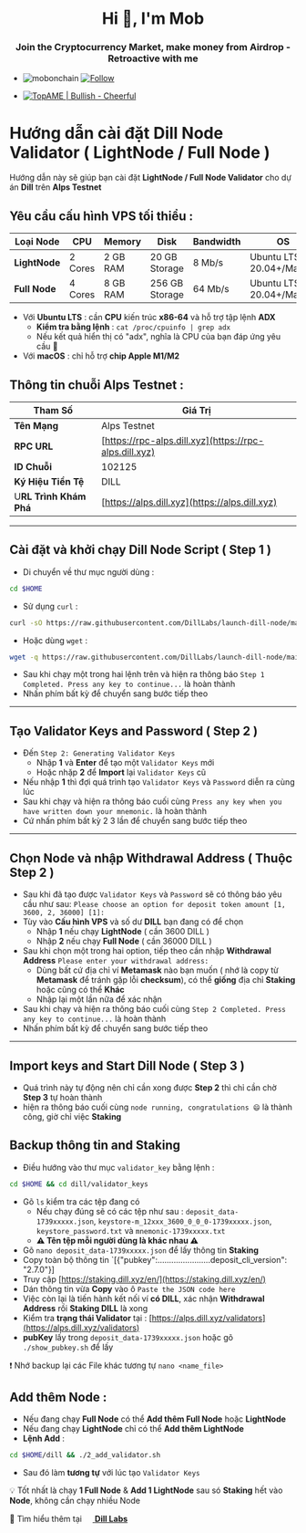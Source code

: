  <h1 align="center">Hi 👋, I'm Mob</h1>
<h3 align="center">Join the Cryptocurrency Market, make money from Airdrop - Retroactive with me</h3>

- <p align="left"> <img src="https://komarev.com/ghpvc/?username=mobonchain&label=Profile%20views&color=0e75b6&style=flat" alt="mobonchain" /> <a href="https://github.com/mobonchain"> <img src="https://img.shields.io/github/followers/mobonchain?label=Follow&style=social" alt="Follow" /> </a> </p>

- [![TopAME | Bullish - Cheerful](https://img.shields.io/badge/TopAME%20|%20Bullish-Cheerful-blue?logo=telegram&style=flat)](https://t.me/xTopAME)

# Hướng dẫn cài đặt Dill Node Validator ( LightNode / Full Node )

Hướng dẫn này sẽ giúp bạn cài đặt **LightNode / Full Node Validator** cho dự án **Dill** trên **Alps Testnet**

## Yêu cầu cấu hình VPS tối thiểu :

| **Loại Node** | **CPU** | **Memory** | **Disk** | **Bandwidth** | **OS** |
|---------------|---------|------------|----------|---------------|--------|
| **LightNode**     | 2 Cores | 2 GB RAM   | 20 GB Storage| 8 Mb/s     | Ubuntu LTS 20.04+/MacOS |
| **Full Node**     | 4 Cores | 8 GB RAM   | 256 GB Storage | 64 Mb/s  | Ubuntu LTS 20.04+/MacOS |
- Với **Ubuntu LTS** : cần **CPU** kiến trúc **x86-64** và hỗ trợ tập lệnh **ADX**
  - **Kiểm tra bằng lệnh** : `cat /proc/cpuinfo | grep adx`
  - Nếu kết quả hiển thị có "adx", nghĩa là CPU của bạn đáp ứng yêu cầu 🚀
- Với **macOS** : chỉ hỗ trợ **chip Apple M1/M2**

## Thông tin chuỗi Alps Testnet :
| **Tham Số** | **Giá Trị** |
|-------------|-------------|
| **Tên Mạng** | Alps Testnet |
| **RPC URL** | [https://rpc-alps.dill.xyz](https://rpc-alps.dill.xyz) |
| **ID Chuỗi** | 102125 |
| **Ký Hiệu Tiền Tệ**  | DILL |
| U**RL Trình Khám Phá** | [https://alps.dill.xyz](https://alps.dill.xyz) |

---

## Cài đặt và khởi chạy Dill Node Script ( Step 1 )

- Di chuyển về thư mục người dùng :
```bash 
cd $HOME
```

- Sử dụng `curl` :
```bash
curl -sO https://raw.githubusercontent.com/DillLabs/launch-dill-node/main/dill.sh  && chmod +x dill.sh && ./dill.sh
```

- Hoặc dùng `wget` :
```bash
wget -q https://raw.githubusercontent.com/DillLabs/launch-dill-node/main/dill.sh -O dill.sh && chmod +x dill.sh && ./dill.sh
```
- Sau khi chạy một trong hai lệnh trên và hiện ra thông báo `Step 1 Completed. Press any key to continue...` là hoàn thành
- Nhấn phím bất kỳ để chuyển sang bước tiếp theo

--- 

## Tạo Validator Keys and Password ( Step 2 )

- Đến `Step 2: Generating Validator Keys`
  - Nhập **1** và **Enter** để tạo một `Validator Keys` mới
  - Hoặc nhặp **2** để **Import** lại `Validator Keys` cũ
- Nếu nhập **1** thì đợi quá trình tạo `Validator Keys` và `Password` diễn ra cùng lúc
- Sau khi chạy và hiện ra thông báo cuối cùng `Press any key when you have written down your mnemonic.` là hoàn thành
- Cứ nhấn phím bất kỳ 2 3 lần để chuyển sang bước tiếp theo

---

## Chọn Node và nhập Withdrawal Address ( Thuộc Step 2 )

- Sau khi đã tạo được `Validator Keys` và `Password` sẽ có thông báo yêu cầu như sau:
`Please choose an option for deposit token amount [1, 3600, 2, 36000] [1]:`
- Tùy vào **Cấu hình VPS** và số dư **DILL** bạn đang có để chọn
  - Nhập **1** nếu chạy **LightNode** ( cần 3600 DILL )
  - Nhập **2** nếu chạy **Full Node** ( cần 36000 DILL )
- Sau khi chọn một trong hai option, tiếp theo cần nhập **Withdrawal Address**
`Please enter your withdrawal address:`
  - Dùng bất cứ địa chỉ ví **Metamask** nào bạn muốn ( nhớ là copy từ **Metamask** để tránh gặp lỗi **checksum**), có thể **giống** địa chỉ **Staking** hoặc cũng có thể **Khác**
  - Nhập lại một lần nữa để xác nhận
- Sau khi chạy và hiện ra thông báo cuối cùng `Step 2 Completed. Press any key to continue...` là hoàn thành
- Nhấn phím bất kỳ để chuyển sang bước tiếp theo

---

## Import keys and Start Dill Node ( Step 3 )

- Quá trình này tự động nên chỉ cần xong được **Step 2** thì chỉ cần chờ **Step 3** tự hoàn thành
- hiện ra thông báo cuối cùng `node running, congratulations 😄` là thành công, giờ chỉ việc **Staking**

## Backup thông tin and Staking

- Điều hướng vào thư mục `validator_key` bằng lệnh :
```bash
cd $HOME && cd dill/validator_keys
```
- Gõ `ls` kiểm tra các tệp đang có
  - Nếu chạy đúng sẽ có các tệp như sau : `deposit_data-1739xxxxx.json`, `keystore-m_12xxx_3600_0_0_0-1739xxxxx.json`, `keystore_password.txt` và `mnemonic-1739xxxxx.txt`
  - **⚠️ Tên tệp mỗi người dùng là khác nhau ⚠️**
- Gõ `nano deposit_data-1739xxxxx.json` để lấy thông tin **Staking**
- Copy toàn bộ thông tin `[{"pubkey":.......................deposit_cli_version": "2.7.0"}] 
- Truy cập [https://staking.dill.xyz/en/](https://staking.dill.xyz/en/)
- Dán thông tin vừa **Copy** vào ô `Paste the JSON code here`
- Việc còn lại là tiến hành kết nối ví **có DILL**, xác nhận **Withdrawal Address** rồi **Staking DILL** là xong
- Kiểm tra **trạng thái Validator** tại : [https://alps.dill.xyz/validators](https://alps.dill.xyz/validators)
- **pubKey** lấy trong `deposit_data-1739xxxxx.json` hoặc gõ `./show_pubkey.sh` để lấy


❗ Nhớ backup lại các File khác tương tự `nano <name_file>`

## Add thêm Node :
- Nếu đang chạy **Full Node** có thể **Add thêm Full Node** hoặc **LightNode**
- Nếu đang chạy **LightNode** chỉ có thể **Add thêm LightNode**
- **Lệnh Add** : 
```bash
cd $HOME/dill && ./2_add_validator.sh
```
- Sau đó làm **tương tự** với lúc tạo `Validator Keys`

💡 Tốt nhất là chạy **1 Full Node** & **Add 1 LightNode** sau só **Staking** hết vào **Node**, không cần chạy nhiều Node

🔗 Tìm hiểu thêm tại <a href="https://github.com/DillLabs/launch-dill-node">
  <img src="https://github.githubassets.com/images/modules/logos_page/GitHub-Mark.png" width="15">
</a> 
**[Dill Labs](https://github.com/DillLabs/launch-dill-node)**
